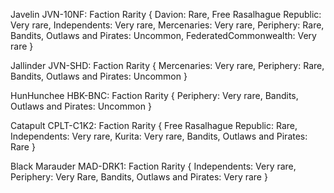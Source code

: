 


Javelin JVN-10NF: Faction Rarity  {
    Davion: Rare,
    Free Rasalhague Republic: Very rare,
    Independents: Very rare,
    Mercenaries: Very rare,
    Periphery: Rare,
    Bandits, Outlaws and Pirates: Uncommon,
    FederatedCommonwealth: Very rare
}

Jallinder JVN-SHD: Faction Rarity  {
    Mercenaries: Very rare,
    Periphery: Rare,
    Bandits, Outlaws and Pirates: Uncommon
}

HunHunchee HBK-BNC: Faction Rarity  {
    Periphery: Very rare,
    Bandits, Outlaws and Pirates: Uncommon
}

Catapult CPLT-C1K2: Faction Rarity  {
    Free Rasalhague Republic: Rare,
    Independents: Very rare,
    Kurita: Very rare,
    Bandits, Outlaws and Pirates: Rare
}

Black Marauder MAD-DRK1: Faction Rarity  {
    Independents: Very rare,
    Periphery: Very Rare,
    Bandits, Outlaws and Pirates: Very rare
}